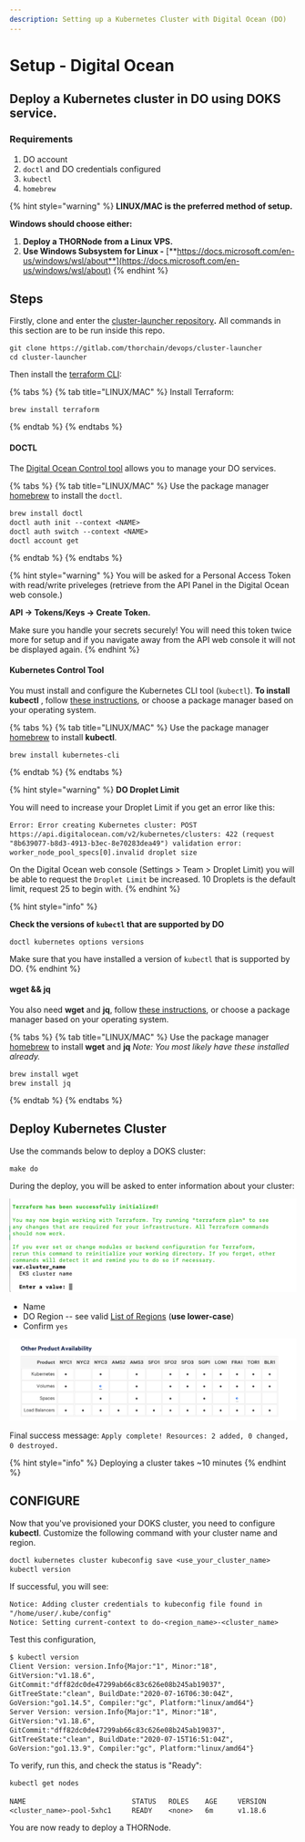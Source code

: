 ```yaml
---
description: Setting up a Kubernetes Cluster with Digital Ocean (DO)
---
```


# Setup - Digital Ocean

## **Deploy a Kubernetes cluster in DO using DOKS service.**

### **Requirements**

1. DO account
2. `doctl` and DO credentials configured
3. `kubectl`
4. `homebrew`

{% hint style="warning" %}
**LINUX/MAC is the preferred method of setup.**

**Windows should choose either:**

1. **Deploy a THORNode from a Linux VPS.**
2. **Use Windows Subsystem for Linux -** [**https://docs.microsoft.com/en-us/windows/wsl/about**](https://docs.microsoft.com/en-us/windows/wsl/about)
{% endhint %}

## **Steps**

Firstly, clone and enter the [cluster-launcher repository](https://gitlab.com/thorchain/devops/cluster-launcher)**.** All commands in this section are to be run inside this repo.

```
git clone https://gitlab.com/thorchain/devops/cluster-launcher
cd cluster-launcher
```

Then install the [terraform CLI](https://www.terraform.io):

{% tabs %}
{% tab title="LINUX/MAC" %}
Install Terraform:

```
brew install terraform
```
{% endtab %}
{% endtabs %}

#### **DOCTL**

The [Digital Ocean Control tool](https://www.digitalocean.com/docs/apis-clis/doctl/how-to/install/) allows you to manage your DO services.

{% tabs %}
{% tab title="LINUX/MAC" %}
Use the package manager [homebrew](https://formulae.brew.sh/) to install the `doctl`.

```
brew install doctl
doctl auth init --context <NAME>
doctl auth switch --context <NAME>
doctl account get
```
{% endtab %}
{% endtabs %}

{% hint style="warning" %}
You will be asked for a Personal Access Token with read/write priveleges (retrieve from the API Panel in the Digital Ocean web console.)

**API -> Tokens/Keys -> Create Token.**

Make sure you handle your secrets securely! You will need this token twice more for setup and if you navigate away from the API web console it will not be displayed again.
{% endhint %}

#### Kubernetes Control Tool

You must install and configure the Kubernetes CLI tool (`kubectl`). **To install kubectl** , follow [these instructions](https://kubernetes.io/docs/tasks/tools/install-kubectl/), or choose a package manager based on your operating system.

{% tabs %}
{% tab title="LINUX/MAC" %}
Use the package manager [homebrew](https://formulae.brew.sh/) to install **kubectl**.

```
brew install kubernetes-cli
```
{% endtab %}
{% endtabs %}

{% hint style="warning" %}
**DO Droplet Limit**

You will need to increase your Droplet Limit if you get an error like this:
```
Error: Error creating Kubernetes cluster: POST https://api.digitalocean.com/v2/kubernetes/clusters: 422 (request "8b639077-b8d3-4913-b3ec-8e70283dea49") validation error: worker_node_pool_specs[0].invalid droplet size
```
On the Digital Ocean web console (Settings > Team > Droplet Limit) you will be able to request the `Droplet Limit` be increased. 10 Droplets is the default limit, request 25 to begin with.
{% endhint %}

{% hint style="info" %}

**Check the versions of `kubectl` that are supported by DO**

```
doctl kubernetes options versions
```

Make sure that you have installed a version of `kubectl` that is supported by DO.
{% endhint %}

#### **wget && jq**

You also need **wget** and **jq**, follow [these instructions](https://www.gnu.org/software/wget/), or choose a package manager based on your operating system.

{% tabs %}
{% tab title="LINUX/MAC" %}
Use the package manager [homebrew](https://formulae.brew.sh/) to install **wget** and **jq** _Note: You most likely have these installed already._

```
brew install wget
brew install jq
```
{% endtab %}
{% endtabs %}

## **Deploy Kubernetes Cluster**

Use the commands below to deploy a DOKS cluster:

```
make do
```

During the deploy, you will be asked to enter information about your cluster:

![](<../../.gitbook/assets/image (20) (1).png>)

* Name
* DO Region -- see valid [List of Regions](https://www.digitalocean.com/docs/platform/availability-matrix/#other-product-availability) (**use lower-case**)
* Confirm `yes`

![Kubernetes Availability (note, use lower-case in the terminal)](<../../.gitbook/assets/image (30) (1).png>)

Final success message: `Apply complete! Resources: 2 added, 0 changed, 0 destroyed.`

{% hint style="info" %}
Deploying a cluster takes \~10 minutes
{% endhint %}

## CONFIGURE

Now that you've provisioned your DOKS cluster, you need to configure **kubectl**. Customize the following command with your cluster name and region.

```
doctl kubernetes cluster kubeconfig save <use_your_cluster_name>
kubectl version
```

If successful, you will see:

```
Notice: Adding cluster credentials to kubeconfig file found in "/home/user/.kube/config"
Notice: Setting current-context to do-<region_name>-<cluster_name>
```

Test this configuration,

```
$ kubectl version
Client Version: version.Info{Major:"1", Minor:"18", GitVersion:"v1.18.6", GitCommit:"dff82dc0de47299ab66c83c626e08b245ab19037", GitTreeState:"clean", BuildDate:"2020-07-16T06:30:04Z", GoVersion:"go1.14.5", Compiler:"gc", Platform:"linux/amd64"}
Server Version: version.Info{Major:"1", Minor:"18", GitVersion:"v1.18.6", GitCommit:"dff82dc0de47299ab66c83c626e08b245ab19037", GitTreeState:"clean", BuildDate:"2020-07-15T16:51:04Z", GoVersion:"go1.13.9", Compiler:"gc", Platform:"linux/amd64"}
```

To verify, run this, and check the status is "Ready":

```
kubectl get nodes

NAME                          STATUS   ROLES    AGE     VERSION
<cluster_name>-pool-5xhc1     READY    <none>   6m      v1.18.6
```

You are now ready to deploy a THORNode.
